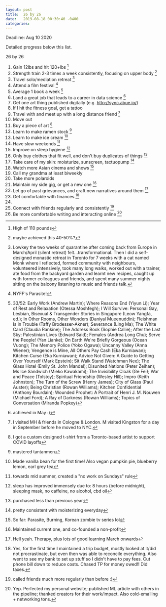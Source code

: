 ```yaml
---
layout: post
title:  26 by 26
date:   2019-08-18 00:30:40 -0400
categories:
---
```

Deadline: Aug 10 2020

Detailed progress below this list.

26 by 26
1. Gain 12lbs and hit 120+lbs [^be4b0472]
2. Strength train 2-3 times a week consistently, focusing on upper body [^5db39016]
3. Travel solo/mediation retreat [^cf4664b6]
4. Attend a film festival [^bc1e1c45]
5. Average 1 book a week [^fa3a87c9]
6. Land a great job that leads to a career in data science [^10d2e98b]
7. Get one art thing published digitally (e.g. http://sync.abue.io/)
8. If I hit the fitness goal, get a tattoo
9. Travel with and meet up with a long distance friend [^47ff5cfe]
10. Move out
11. Buy a piece of art [^5b963e37]
12. Learn to make ramen stock [^0f9ee301]
13. Learn to make ice cream [^5193ccea]
14. Have slow weekends [^450b2a9f]
15. Improve on sleep hygiene [^93f62b45]
16. Only buy clothes that fit well, and don't buy duplicates of things [^f1bf57e7]
17. Take care of my skin: moisturize, sunscreen, tactuopump [^ed8aa12b]
18. Watch more Asian cinema and shows [^b90ca913]
19. Call my grandma at least biweekly
20. Take more polaroids
21. Maintain my side gig, or get a new one [^d55854af]
22. Let go of past grievances, and craft new narratives around them [^24f2c6b1]
23. Get comfortable with finances [^3ebaa2d7]
24.
25. Connect with friends regularly and consistently [^91adba78]
26. Be more comfortable writing and interacting online [^dc027ce5]

[^91adba78]: called friends much more regularly than before :)

[^ed8aa12b]: pretty consistent with moisterizing everyday

[^f1bf57e7]: purchased less than previous year

[^93f62b45]: sleep has improved immensely due to: 8 hours (before midnight), sleeping mask, no caffeine, no alcohol, cbd oil

[^450b2a9f]: towards mid summer, created a "no work on Sundays" rule

[^0f9ee301]: mastered tantanmen

[^10d2e98b]: achieved in May :)

[^be4b0472]: High of 110 pounds

[^5db39016]: maybe achieved this 40-50%?

[^d55854af]: Maintained current one, and co-founded a non-profit

[^3ebaa2d7]: Yes, for the first time I maintained a trip budget, mostly looked at it/did not procrastinate, but even then was able to reconcile everything. Also went to see my bank to set up stuff so I didn't have to pay fees. Cut phone bill down to reduce costs. Chased TP for money owed!! Did taxes.

[^dc027ce5]: Yep. Perfected my personal website; published ML article with others in the pipeline; thanked creators for their work/impact. Also cold-emailing + networking tons.

[^24f2c6b1]: Hell yeah. Therapy, plus lots of good learning March onwards

[^b90ca913]: So far: Parasite, Burning, Korean zombie tv series lol

[^5193ccea]: Made vanilla bean for the first time! Also vegan pumpkin pie, blueberry lemon, earl grey tea

[^5b963e37]: I got a custom designed t-shirt from a Toronto-based artist to support COVID layoffs

[^cf4664b6]: Lowkey the two weeks of quarantine after coming back from Europe in March/April (silent retreat) felt...transformational. Then I did a self-designed monastic retreat in Toronto for 7 weeks with a cat named Monk where I reflected, formed community with neighbours, volunteered intensively, took many long walks, worked out with a trainer, ate food from the backyard garden and learnt new recipes, caught up with former colleagues and friends, and spent many summer nights sitting on the balcony listening to music and friends talk.

[^47ff5cfe]: I visited MH & friends in Cologne & London. M visited Kingston for a day in September before he moved to NYC.

[^bc1e1c45]: NYFF's Parasite!

[^fa3a87c9]: 33/52: Early Work (Andrew Martin); Where Reasons End (Yiyun Li); Year of Rest and Relaxation (Otessa Moshfegh); I Will Survive: Personal Gay, Lesbian, Bisexual & Transgender Stories in Singapore (Leow Yangfa, ed.); In Other Rooms, Other Wonders (Daniyal Mueenuddin); Fleishman Is in Trouble (Taffy Brodesser-Akner); Severance (Ling Ma); The White Card (Claudia Rankine); The Address Book (Sophie Callie); After the Last Sky: Palestinian Lives (Edward Said); Females (Andrea Long Chu); Serve the People! (Yan Lianke); On Earth We're Briefly Gorgeous (Ocean Vuong); The Memory Police (Yoko Ogawa); Uncanny Valley (Anna Wiener); Vengence is Mine, All Others Pay Cash (Eka Kurniawan); Kitchen Curse (Eka Kurniawan); Advice Not Given: A Guide to Getting Over Yourself (Mark Epstein); Sit Walk Stand (Watchman Nee); The Glass Hotel (Emily St. John Mandel); Disunited Nations (Peter Zeihan); Ms Ice Sandwich (Mieko Kawakami); The Invisibility Cloak (Ge Fei); War and Peace (Tolstoy); Spiritual Friendship (Wesley Hill); Impro (Keith Johnston); The Turn of the Screw (Henry James); City of Glass (Paul Auster); Being Christian (Rowan Williams); Kitchen Confidential (Anthony Bourdain); Wounded Prophet: A Portrait of Henri J. M. Nouwen (Michael Ford); A Ray of Darkness (Rowan Williams); Topics of Conversation (Miranda Popkey)
